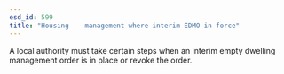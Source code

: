```yaml
---
esd_id: 599
title: "Housing -  management where interim EDMO in force"
---
```


A local authority must take certain steps when an interim empty dwelling management order is in place or revoke the order.

